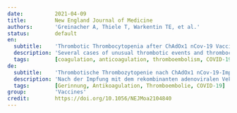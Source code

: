 ```yaml
---
date:          2021-04-09
title:         New England Journal of Medicine
authors:       'Greinacher A, Thiele T, Warkentin TE, et al.'
status:        default
en:
  subtitle:    'Thrombotic Thrombocytopenia after ChAdOx1 nCov-19 Vaccination'
  description: 'Several cases of unusual thrombotic events and thrombocytopenia have developed after vaccination with the recombinant adenoviral vector encoding the spike protein antigen of severe acute respiratory syndrome coronavirus 2 (SARS-CoV-2) (ChAdOx1 nCov-19, AstraZeneca). More data were needed on the pathogenesis of this unusual clotting disorder. We assessed the clinical and laboratory features of 11 patients in Germany and Austria in whom thrombosis or thrombocytopenia had developed after vaccination with ChAdOx1 nCov-19. We used a standard enzyme-linked immunosorbent assay to detect platelet factor 4 (PF4)-heparin antibodies and a modified (PF4-enhanced) platelet-activation test to detect platelet-activating antibodies under various reaction conditions. Included in this testing were samples from patients who had blood samples referred for investigation of vaccine-associated thrombotic events, with 28 testing positive on a screening PF4-heparin immunoassay. Of the 11 original patients, 9 were women, with a median age of 36 years (range, 22 to 49). Beginning 5 to 16 days after vaccination, the patients presented with one or more thrombotic events, with the exception of 1 patient, who presented with fatal intracranial hemorrhage. Of the patients with one or more thrombotic events, 9 had cerebral venous thrombosis, 3 had splanchnic-vein thrombosis, 3 had pulmonary embolism, and 4 had other thromboses; of these patients, 6 died. Five patients had disseminated intravascular coagulation. None of the patients had received heparin before symptom onset. All 28 patients who tested positive for antibodies against PF4-heparin tested positive on the platelet-activation assay in the presence of PF4 independent of heparin. Platelet activation was inhibited by high levels of heparin, Fc receptor-blocking monoclonal antibody, and immune globulin (10 mg per milliliter). Additional studies with PF4 or PF4-heparin affinity purified antibodies in 2 patients confirmed PF4-dependent platelet activation. Vaccination with ChAdOx1 nCov-19 can result in the rare development of immune thrombotic thrombocytopenia mediated by platelet-activating antibodies against PF4, which clinically mimics autoimmune heparin-induced thrombocytopenia.'
  tags:        [coagulation, anticoagulation, thromboembolism, COVID-19]
de:
  subtitle:    'Thrombotische Thrombozytopenie nach ChAdOx1 nCov-19-Impfung'
  description: 'Nach der Impfung mit dem rekombinanten adenoviralen Vektor, der für das Spike-Protein-Antigen des Coronavirus 2 des schweren akuten respiratorischen Syndroms (SARS-CoV-2) kodiert (ChAdOx1 nCov-19, AstraZeneca), sind mehrere Fälle von ungewöhnlichen thrombotischen Ereignissen und Thrombozytopenie aufgetreten. Es wurden weitere Daten zur Pathogenese dieser ungewöhnlichen Gerinnungsstörung benötigt. Wir untersuchten die klinischen und labortechnischen Merkmale von 11 Patienten in Deutschland und Österreich, bei denen sich nach der Impfung mit ChAdOx1 nCov-19 eine Thrombose oder Thrombozytopenie entwickelt hatte. Wir verwendeten einen Standard-Enzymimmunoassay zum Nachweis von Thrombozytenfaktor 4 (PF4)-Heparin-Antikörpern und einen modifizierten (PF4-verstärkten) Thrombozytenaktivierungstest zum Nachweis von Thrombozyten-aktivierenden Antikörpern unter verschiedenen Reaktionsbedingungen. In diese Tests wurden Proben von Patienten einbezogen, die zur Untersuchung von impfstoffbedingten thrombotischen Ereignissen überwiesen worden waren. 28 von ihnen wiesen ein positives Ergebnis im PF4-Heparin-Immunoassay auf. Ergebnisse: Von den 11 ursprünglichen Patienten waren 9 Frauen mit einem Durchschnittsalter von 36 Jahren (Spanne: 22 bis 49). 5 bis 16 Tage nach der Impfung traten bei den Patienten ein oder mehrere thrombotische Ereignisse auf, mit Ausnahme von einem Patienten, der eine tödliche intrakranielle Blutung erlitt. Von den Patienten mit einem oder mehreren thrombotischen Ereignissen hatten 9 eine zerebrale Venenthrombose, 3 eine Splanchnikusvenenthrombose, 3 eine Lungenembolie und 4 andere Thrombosen; von diesen Patienten starben 6. Fünf Patienten hatten eine disseminierte intravaskuläre Gerinnung. Keiner der Patienten hatte vor Auftreten der Symptome Heparin erhalten. Alle 28 Patienten, die positiv auf Antikörper gegen PF4-Heparin getestet wurden, reagierten positiv auf den Thrombozytenaktivierungstest in Anwesenheit von PF4, unabhängig von Heparin. Die Thrombozytenaktivierung wurde durch hohe Konzentrationen von Heparin, Fc-Rezeptor-blockierenden monoklonalen Antikörpern und Immunglobulin (10 mg pro Milliliter) gehemmt. Zusätzliche Studien mit PF4 oder PF4-Heparin-affinitätsgereinigten Antikörpern bei 2 Patienten bestätigten die PF4-abhängige Thrombozytenaktivierung. Die Impfung mit ChAdOx1 nCov-19 kann zu der seltenen Entwicklung einer immunthrombotischen Thrombozytopenie führen, die durch thrombozytenaktivierende Antikörper gegen PF4 vermittelt wird und klinisch eine autoimmune Heparin-induzierte Thrombozytopenie imitiert.' 
  tags:        [Gerinnung, Antikoagulation, Thromboembolie, COVID-19]
group:         'Vaccines'
credit:        https://doi.org/10.1056/NEJMoa2104840
---
```

